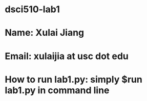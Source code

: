 # dsci510-lab1

# Name: Xulai Jiang
# Email: xulaijia at usc dot edu

# How to run lab1.py: simply $run lab1.py in command line
